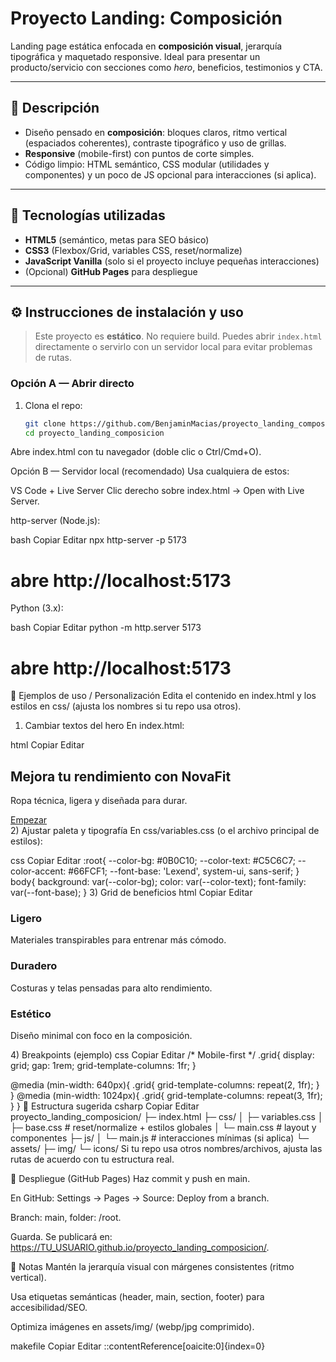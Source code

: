 # Proyecto Landing: Composición

Landing page estática enfocada en **composición visual**, jerarquía tipográfica y maquetado responsive. Ideal para presentar un producto/servicio con secciones como *hero*, beneficios, testimonios y CTA.

---

## 🧠 Descripción

- Diseño pensado en **composición**: bloques claros, ritmo vertical (espaciados coherentes), contraste tipográfico y uso de grillas.
- **Responsive** (mobile-first) con puntos de corte simples.
- Código limpio: HTML semántico, CSS modular (utilidades y componentes) y un poco de JS opcional para interacciones (si aplica).

---

## 🧰 Tecnologías utilizadas

- **HTML5** (semántico, metas para SEO básico)
- **CSS3** (Flexbox/Grid, variables CSS, reset/normalize)
- **JavaScript Vanilla** (solo si el proyecto incluye pequeñas interacciones)
- (Opcional) **GitHub Pages** para despliegue

---

## ⚙️ Instrucciones de instalación y uso

> Este proyecto es **estático**. No requiere build. Puedes abrir `index.html` directamente o servirlo con un servidor local para evitar problemas de rutas.

### Opción A — Abrir directo
1. Clona el repo:
   ```bash
   git clone https://github.com/BenjaminMacias/proyecto_landing_composicion.git
   cd proyecto_landing_composicion
Abre index.html con tu navegador (doble clic o Ctrl/Cmd+O).

Opción B — Servidor local (recomendado)
Usa cualquiera de estos:

VS Code + Live Server
Clic derecho sobre index.html → Open with Live Server.

http-server (Node.js):

bash
Copiar
Editar
npx http-server -p 5173
# abre http://localhost:5173
Python (3.x):

bash
Copiar
Editar
python -m http.server 5173
# abre http://localhost:5173
🧪 Ejemplos de uso / Personalización
Edita el contenido en index.html y los estilos en css/ (ajusta los nombres si tu repo usa otros).

1) Cambiar textos del hero
En index.html:

html
Copiar
Editar
<section class="hero">
  <h1>Mejora tu rendimiento con NovaFit</h1>
  <p>Ropa técnica, ligera y diseñada para durar.</p>
  <a class="btn btn-primary" href="#contacto">Empezar</a>
</section>
2) Ajustar paleta y tipografía
En css/variables.css (o el archivo principal de estilos):

css
Copiar
Editar
:root{
  --color-bg: #0B0C10;
  --color-text: #C5C6C7;
  --color-accent: #66FCF1;
  --font-base: 'Lexend', system-ui, sans-serif;
}
body{
  background: var(--color-bg);
  color: var(--color-text);
  font-family: var(--font-base);
}
3) Grid de beneficios
html
Copiar
Editar
<section class="features grid">
  <article class="card">
    <h3>Ligero</h3>
    <p>Materiales transpirables para entrenar más cómodo.</p>
  </article>
  <article class="card">
    <h3>Duradero</h3>
    <p>Costuras y telas pensadas para alto rendimiento.</p>
  </article>
  <article class="card">
    <h3>Estético</h3>
    <p>Diseño minimal con foco en la composición.</p>
  </article>
</section>
4) Breakpoints (ejemplo)
css
Copiar
Editar
/* Mobile-first */
.grid{
  display: grid;
  gap: 1rem;
  grid-template-columns: 1fr;
}

@media (min-width: 640px){
  .grid{ grid-template-columns: repeat(2, 1fr); }
}
@media (min-width: 1024px){
  .grid{ grid-template-columns: repeat(3, 1fr); }
}
📁 Estructura sugerida
csharp
Copiar
Editar
proyecto_landing_composicion/
├─ index.html
├─ css/
│  ├─ variables.css
│  ├─ base.css       # reset/normalize + estilos globales
│  └─ main.css       # layout y componentes
├─ js/
│  └─ main.js        # interacciones mínimas (si aplica)
└─ assets/
   ├─ img/
   └─ icons/
Si tu repo usa otros nombres/archivos, ajusta las rutas de acuerdo con tu estructura real.

🚀 Despliegue (GitHub Pages)
Haz commit y push en main.

En GitHub: Settings → Pages → Source: Deploy from a branch.

Branch: main, folder: /root.

Guarda. Se publicará en: https://TU_USUARIO.github.io/proyecto_landing_composicion/.

📝 Notas
Mantén la jerarquía visual con márgenes consistentes (ritmo vertical).

Usa etiquetas semánticas (header, main, section, footer) para accesibilidad/SEO.

Optimiza imágenes en assets/img/ (webp/jpg comprimido).

makefile
Copiar
Editar
::contentReference[oaicite:0]{index=0}
